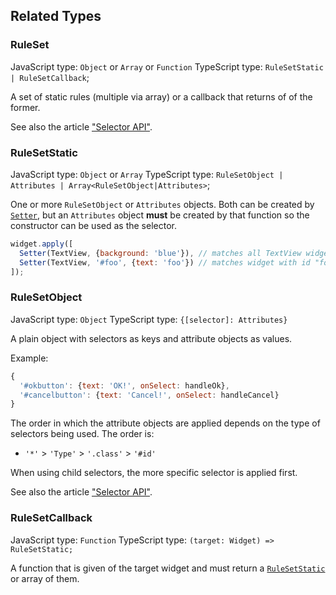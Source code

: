 ## Related Types

### RuleSet

JavaScript type: `Object` or `Array` or `Function`
TypeScript type: `RuleSetStatic | RuleSetCallback`;

A set of static rules (multiple via array) or a callback that returns of of the former.

See also the article ["Selector API"](../selector.md#compositeapply).

### RuleSetStatic

JavaScript type: `Object` or `Array`
TypeScript type: `RuleSetObject | Attributes | Array<RuleSetObject|Attributes>`;

One or more `RuleSetObject` or `Attributes` objects. Both can be created by [`Setter`](./Setter.md), but an `Attributes` object **must** be created by that function so the constructor can be used as the selector.

```js
widget.apply([
  Setter(TextView, {background: 'blue'}), // matches all TextView widgets
  Setter(TextView, '#foo', {text: 'foo'}) // matches widget with id "foo", must be a TextView
]);
```

### RuleSetObject

JavaScript type: `Object`
TypeScript type: `{[selector]: Attributes}`

A plain object with selectors as keys and attribute objects as values.

Example:

```js
{
  '#okbutton': {text: 'OK!', onSelect: handleOk},
  '#cancelbutton': {text: 'Cancel!', onSelect: handleCancel}
}
```

The order in which the attribute objects are applied depends on the type of selectors being used. The order is:

- `'*'` > `'Type'` > `'.class'` > `'#id'`


When using child selectors, the more specific selector is applied first.

See also the article ["Selector API"](../selector.md#compositeapply).

### RuleSetCallback

JavaScript type: `Function`
TypeScript type: `(target: Widget) => RuleSetStatic;`

A function that is given of the target widget and must return a [`RuleSetStatic`](#rulesetstatic) or array of them.
